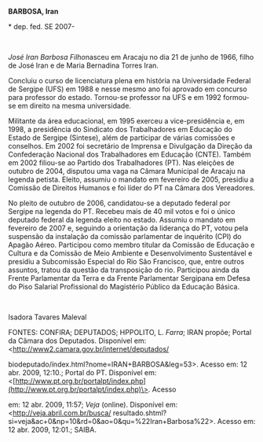 **BARBOSA, Iran**

\* dep. fed. SE 2007-

 

*José Iran Barbosa Filho*nasceu em Aracaju no dia 21 de junho de 1966,
filho de José Iran e de Maria Bernadina Torres Iran.

Concluiu o curso de licenciatura plena em história na Universidade
Federal de Sergipe (UFS) em 1988 e nesse mesmo ano foi aprovado em
concurso para professor do estado. Tornou-se professor na UFS e em 1992
formou-se em direito na mesma universidade.

Militante da área educacional, em 1995 exerceu a vice-presidência e, em
1998, a presidência do Sindicato dos Trabalhadores em Educação do Estado
de Sergipe (Sintese), além de participar de várias comissões e
conselhos. Em 2002 foi secretário de Imprensa e Divulgação da Direção da
Confederação Nacional dos Trabalhadores em Educação (CNTE). Também em
2002 filiou-se ao Partido dos Trabalhadores (PT). Nas eleições de
outubro de 2004, disputou uma vaga na Câmara Municipal de Aracaju na
legenda petista. Eleito, assumiu o mandato em fevereiro de 2005,
presidiu a Comissão de Direitos Humanos e foi líder do PT na Câmara dos
Vereadores.

No pleito de outubro de 2006, candidatou-se a deputado federal por
Sergipe na legenda do PT. Recebeu mais de 40 mil votos e foi o único
deputado federal da legenda eleito no estado. Assumiu o mandato em
fevereiro de 2007 e, seguindo a orientação da liderança do PT, votou
pela suspensão da instalação da comissão parlamentar de inquérito (CPI)
do Apagão Aéreo. Participou como membro titular da Comissão de Educação
e Cultura e da Comissão de Meio Ambiente e Desenvolvimento Sustentável e
presidiu a Subcomissão Especial do Rio São Francisco, que, entre outros
assuntos, tratou da questão da transposição do rio. Participou ainda da
Frente Parlamentar da Terra e da Frente Parlamentar Sergipana em Defesa
do Piso Salarial Profissional do Magistério Público da Educação Básica.

 

Isadora Tavares Maleval

FONTES: CONFIRA; DEPUTADOS; HPPOLITO, L. *Farra*; IRAN propõe; Portal da
Câmara dos Deputados. Disponível em:
\<http://www2.camara.gov.br/internet/deputados/

biodeputado/índex.html?nome=IRAN+BARBOSA&leg=53\>. Acesso em: 12 abr.
2009, 12:10.; Portal do PT. Disponível em:
\<[http://www.pt.org.br/portalpt/index.php](http://www.pt.org.br/portalpt/index.php)\>.
Acesso

em: 12 abr. 2009, 11:57; *Veja* (online). Disponível em:
\<http://veja.abril.com.br/busca/
resultado.shtml?si=veja&ac+0&np=10&rd=0&ao=0&qu=%22Iran+Barbosa%22\>.
Acesso em: 12 abr. 2009, 12:01.; SAIBA.

 
